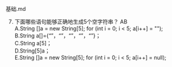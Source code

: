 基础.md

7.	下面哪些语句能够正确地生成5个空字符串？ AB         
  A.String []a = new String[5]; for (int i = 0; i < 5; a[i++] = "");     
  B.String   a[]={“”，“”，“”，“”，“”}；     
  C.String   a[5]；     
  D.String[5]a；     
  E.String []a = new String[5]; for (int i = 0; i < 5; a[i++] = null);
